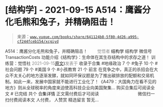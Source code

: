 # [结构学] - 2021-09-15 A514：鹰酱分化毛熊和兔子，并精确阻击！

> 来源：[`www.yuque.com/books/share/641124b8-5f80-4d26-a995-cf244fceb154/xcgiyd`](https://www.yuque.com/books/share/641124b8-5f80-4d26-a995-cf244fceb154/xcgiyd)

<ne-p id="520f42f3293818f927861ebbd5b15da4_p_0" data-lake-id="520f42f3293818f927861ebbd5b15da4_p_0"><ne-text id="u0752cb0d" style="color: rgb(51, 51, 51);">A514：鹰酱分化毛熊和兔子，并精确阻击！</ne-text></ne-p> <ne-p id="34dc84309b31635ce8190e4ea5ac3318" data-lake-id="34dc84309b31635ce8190e4ea5ac3318"><ne-text id="u61705d83" ne-fontsize="12" style="color: rgb(255, 255, 255);">原创</ne-text><ne-text id="u808dd8e0" style="color: rgb(140, 140, 140);">觉悟者</ne-text> <ne-text id="u12e5e730" ne-fontsize="14">结构学</ne-text></ne-p> <ne-p id="79507ca0d765b010f615f9f910030dfe" data-lake-id="79507ca0d765b010f615f9f910030dfe"><ne-text id="u6ebd16b4" ne-fontsize="14" ne-bold="true" style="color: rgb(51, 51, 51);">结构学</ne-text></ne-p> <ne-p id="4aee8ed2740d46b757c1f1ee3e39487b" data-lake-id="4aee8ed2740d46b757c1f1ee3e39487b"><ne-text id="uaaeb0c2a" ne-fontsize="14" style="color: rgb(51, 51, 51);">微信号</ne-text><ne-text id="ua3af36ad" ne-fontsize="14" style="color: rgb(51, 51, 51);">TransactionCosts</ne-text></ne-p> <ne-p id="1f5f5ba98fdc5afefd2f46cacb7d151d" data-lake-id="1f5f5ba98fdc5afefd2f46cacb7d151d"><ne-text id="udadb1345" ne-fontsize="14" style="color: rgb(51, 51, 51);">功能介绍</ne-text><ne-text id="u0911d2ca" ne-fontsize="14" style="color: rgb(51, 51, 51);">《结构学》：生命体在其生存结构中的求存之道！ 训练营：觉悟社</ne-text></ne-p> <ne-p id="7ee3dda6478973ba57e700b2c4acee7c" data-lake-id="7ee3dda6478973ba57e700b2c4acee7c"><ne-text id="uc34e97ca" style="color: rgb(140, 140, 140);">2021-09-15</ne-text>[<ne-text id="u1c71e6a6" ne-fontsize="14">原文</ne-text>](https://mp.weixin.qq.com/s?__biz=MzIzMDYwOTM0Mg==&mid=2247486421&idx=1&sn=c114599b4fd1016c7f539fca526fe91c&chksm=e8b19304dfc61a127301df6303aedbeace66275a179f7db025e56f2326917c273d443eab53e6#rd))<ne-text id="ufe0cfe88" ne-fontsize="14" style="color: rgb(140, 140, 140);">发表于</ne-text></ne-p> <ne-p id="2ddd1049c0c7f2c118b15b86727b6e74" data-lake-id="2ddd1049c0c7f2c118b15b86727b6e74"><ne-text id="ua1003bc3" style="color: rgb(51, 51, 51);">收录于合集</ne-text></ne-p> <ne-p id="a633f7a2fa90e3c92f7cee2aab3b3c22" data-lake-id="a633f7a2fa90e3c92f7cee2aab3b3c22"><ne-text id="u85362ea7" style="color: rgb(51, 51, 51);">#地缘政治 7 个</ne-text></ne-p> <ne-p id="95f62767830519a6f46b6d1dbcdde561" data-lake-id="95f62767830519a6f46b6d1dbcdde561"><ne-text id="u066dcfd4" style="color: rgb(51, 51, 51);">#兔子 10 个</ne-text></ne-p> <ne-p id="6a83b2729ac5bb0d1fb2312b58bf2c36" data-lake-id="6a83b2729ac5bb0d1fb2312b58bf2c36"><ne-text id="udc986935" style="color: rgb(51, 51, 51);">#社会问题 79 个</ne-text></ne-p> <ne-p id="417e689024af2d7941f5f8322cef2b48" data-lake-id="417e689024af2d7941f5f8322cef2b48"><ne-text id="u49dd87d1" style="color: rgb(51, 51, 51);">#美国 9 个</ne-text></ne-p> <ne-p id="9f043ca59ebb2b0ad3889cf8c8887fa1" data-lake-id="9f043ca59ebb2b0ad3889cf8c8887fa1"><ne-text id="u702912fc" style="color: rgb(51, 51, 51);">#小孩教育 21 个</ne-text></ne-p> <ne-p id="2bbf878c1da506d993dce790bf499196" data-lake-id="2bbf878c1da506d993dce790bf499196"><ne-text id="u6406a40b" style="color: rgb(51, 51, 51);">前言</ne-text></ne-p> <ne-p id="eddf811b66286064f82aa774935e7dcd" data-lake-id="eddf811b66286064f82aa774935e7dcd"><ne-text id="u77f74779" style="color: rgb(51, 51, 51);">在竞争之中，真正的杀招会在大众不太关心的地方逐渐发酵，就如同环保议题是为了推出碳排放的配额和交易机制。如此一来，发展中国家就不能进行工业化了！《A479：大国角力在看不见的地方》则从全球税率的角度来迫使高科技企业向美国聚集…</ne-text></ne-p> <ne-p id="0b8ca7451db983818bdd29aa05502601" data-lake-id="0b8ca7451db983818bdd29aa05502601" ne-alignment="center"><ne-text id="ued6281a9" style="color: rgb(51, 51, 51);">购买合集后可阅读全文</ne-text></ne-p> <ne-p id="801485d43c5b1f59ab8a3dceca2085d9" data-lake-id="801485d43c5b1f59ab8a3dceca2085d9" ne-alignment="center"><ne-text id="u3cd6ab8d" style="color: rgb(51, 51, 51);">#</ne-text></ne-p> <ne-p id="c9e5b6ce95cb69e3dbb1ae26933770e3" data-lake-id="c9e5b6ce95cb69e3dbb1ae26933770e3" ne-alignment="center"><ne-text id="u12b88661" style="color: rgb(51, 51, 51);">已完结 共个</ne-text></ne-p> <ne-p id="92e59a6515f40e418b082856596efe20" data-lake-id="92e59a6515f40e418b082856596efe20" ne-alignment="center"><ne-text id="u11e9d8f4" ne-fontsize="16">合集详情</ne-text></ne-p> <ne-p id="02c67e40ca10ae98caf9b6a9c1117de9" data-lake-id="02c67e40ca10ae98caf9b6a9c1117de9" ne-alignment="center"><ne-text id="udf4d7af9" style="color: rgb(51, 51, 51);">正文需付费后才可阅读</ne-text></ne-p> <ne-p id="07fe7d8f46086c9ed2538c647c02437c" data-lake-id="07fe7d8f46086c9ed2538c647c02437c" ne-alignment="center"><ne-text id="u36348f6e" style="color: rgb(255, 255, 255);">加载中</ne-text></ne-p> <ne-p id="5d5e2c44e1635238aa94a3b9a4fa0757" data-lake-id="5d5e2c44e1635238aa94a3b9a4fa0757" ne-alignment="center"><ne-text id="u92df4e98" style="color: rgb(255, 255, 255);"> 微信豆购买</ne-text></ne-p> <ne-p id="7e11bbe4b3731c749ca59aeecc7f0f84" data-lake-id="7e11bbe4b3731c749ca59aeecc7f0f84" ne-alignment="center"><ne-text id="ufc1efca2" style="color: rgb(51, 51, 51);">微信扫一扫付费阅读本文</ne-text></ne-p> <ne-p id="8d328b3489ff1b60ed8ca25f656d80e4" data-lake-id="8d328b3489ff1b60ed8ca25f656d80e4" ne-alignment="center"><ne-text id="u283798b6" ne-fontsize="13" style="color: rgb(51, 51, 51);">人付费， 人赞赏</ne-text></ne-p> <ne-h3 id="h8ujc" data-lake-id="h8ujc"><ne-heading-ext><ne-heading-anchor></ne-heading-anchor><ne-heading-fold></ne-heading-fold></ne-heading-ext><ne-heading-content><ne-text id="uf8471bf5" ne-fontsize="16" style="color: rgb(51, 51, 51);">精选留言</ne-text></ne-heading-content></ne-h3> <ne-p id="26c7aa34a7b1fcf0f3402cfbced360e9" data-lake-id="26c7aa34a7b1fcf0f3402cfbced360e9"><ne-text id="u73d29a10" style="color: rgb(51, 51, 51);">暂无...</ne-text></ne-p>